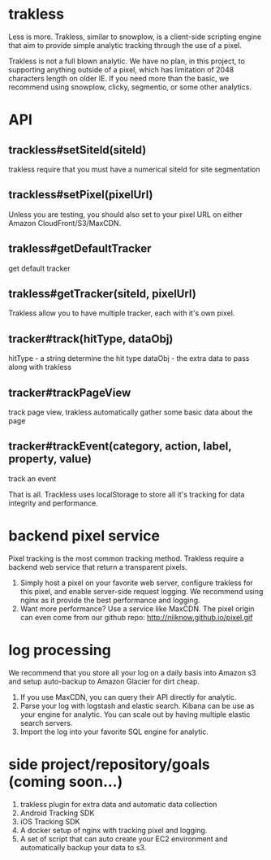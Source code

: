 # trakless
Less is more.  Trakless, similar to snowplow, is a client-side scripting engine that aim to provide simple analytic tracking through the use of a pixel.

Trakless is not a full blown analytic.  We have no plan, in this project, to supporting anything outside of a pixel, which has limitation of 2048 characters length on older IE.  If you need more than the basic, we recommend using snowplow, clicky, segmentio, or some other analytics.

# API
## trackless#setSiteId(siteId)
trakless require that you must have a numerical siteId for site segmentation

## trackless#setPixel(pixelUrl)
Unless you are testing, you should also set to your pixel URL on either Amazon CloudFront/S3/MaxCDN.

## trakless#getDefaultTracker
get default tracker

## trakless#getTracker(siteId, pixelUrl)
Trakless allow you to have multiple tracker, each with it's own pixel.

## tracker#track(hitType, dataObj)
hitType - a string determine the hit type
dataObj - the extra data to pass along with trakless

## tracker#trackPageView
track page view, trakless automatically gather some basic data about the page

## tracker#trackEvent(category, action, label, property, value)
track an event

That is all.  Trackless uses localStorage to store all it's tracking for data integrity and performance.

# backend pixel service
Pixel tracking is the most common tracking method.  Trakless require a backend web service that return a transparent pixels.

1. Simply host a pixel on your favorite web server, configure trakless for this pixel, and enable server-side request logging.  We recommend using nginx as it provide the best performance and logging.
2. Want more performance?  Use a service like MaxCDN.  The pixel origin can even come from our github repo: http://niiknow.github.io/pixel.gif

# log processing
We recommend that you store all your log on a daily basis into Amazon s3 and setup auto-backup to Amazon Glacier for dirt cheap.

1. If you use MaxCDN, you can query their API directly for analytic.
2. Parse your log with logstash and elastic search.  Kibana can be use as your engine for analytic.  You can scale out by having multiple elastic search servers.
3. Import the log into your favorite SQL engine for analytic.

# side project/repository/goals (coming soon...)
1. trakless plugin for extra data and automatic data collection
2. Android Tracking SDK
3. iOS Tracking SDK
4. A docker setup of nginx with tracking pixel and logging.
5. A set of script that can auto create your EC2 environment and automatically backup your data to s3.
